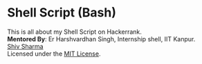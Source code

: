 # Shell Script (Bash)
This is all about my Shell Script on Hackerrank. <br>
**Mentored By**: Er Harshvardhan Singh, Internship shell, IIT Kanpur. <br>
[Shiv Sharma](https://Shiv-sharma-111.github.io)<br>
Licensed under the [MIT License](LICENSE).
